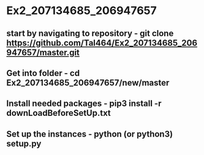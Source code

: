 # Ex2_207134685_206947657
## start by navigating to repository - git clone https://github.com/Tal464/Ex2_207134685_206947657/master.git
## Get into folder - cd Ex2_207134685_206947657/new/master
## Install needed packages - pip3 install -r downLoadBeforeSetUp.txt
## Set up the instances - python (or python3) setup.py
